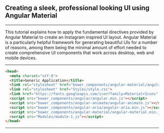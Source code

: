 ## Creating a sleek, professional looking  UI using Angular Material  
---

This tutorial explains how to apply the fundamental directives provided by Angular Material to create an Instagram inspired UI layout. Angular Material is a particularly helpful framework for generating beautiful UIs for a number of reasons, among them being the minimal amount of effort needed to create comprehensive UI components that work across desktop, web and mobile devices. 

---

```html
<head>
  <meta charset="utf-8">
  <title>Generic Application</title>
  <link rel="stylesheet" href="bower_components/angular-material/angular-material.min.css">
  <link rel="stylesheet" href="Styles/style.css">
  <link href="https://fonts.googleapis.com/icon?family=Material+Icons" rel="stylesheet">
  <script src="bower_components/angular/angular.min.js"></script>
  <script src="bower_components/angular-animate/angular-animate.js"></script>
  <script src="bower_components/angular-aria/angular-aria.min.js"></script>
  <script src="bower_components/angular-material/angular-material.min.js"></script>
  <script src="Modules/module-1.js"></script>
</head>

```
---
